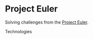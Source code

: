# Project Euler

Solving challenges from the [Project Euler](https://projecteuler.net/).

Technologies
